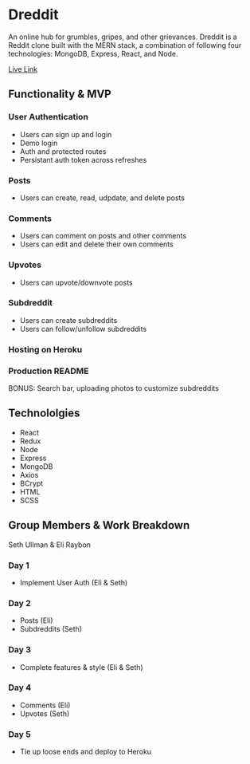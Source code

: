 # Dreddit

An online hub for grumbles, gripes, and other grievances. Dreddit is a Reddit clone built with the MERN stack, 
a combination of following four technologies: MongoDB, Express, React, and Node.

[Live Link](https://github.com/eliraybon/dreadit)

## Functionality & MVP

### User Authentication
-  Users can sign up and login
-  Demo login
-  Auth and protected routes 
-  Persistant auth token across refreshes 

### Posts
-  Users can create, read, udpdate, and delete posts

### Comments 
-  Users can comment on posts and other comments
-  Users can edit and delete their own comments

### Upvotes 
-  Users can upvote/downvote posts

### Subdreddit
-  Users can create subdreddits
-  Users can follow/unfollow subdreddits

### Hosting on Heroku

### Production README

BONUS: Search bar, uploading photos to customize subdreddits

## Technololgies
-  React
-  Redux
-  Node
-  Express
-  MongoDB
-  Axios
-  BCrypt
-  HTML
-  SCSS

## Group Members & Work Breakdown
Seth Ullman & Eli Raybon

### Day 1
-  Implement User Auth (Eli & Seth)

### Day 2
-  Posts (Eli)
-  Subdreddits (Seth)

### Day 3
-  Complete features & style (Eli & Seth)

### Day 4
-  Comments (Eli)
-  Upvotes (Seth)

### Day 5
-  Tie up loose ends and deploy to Heroku




